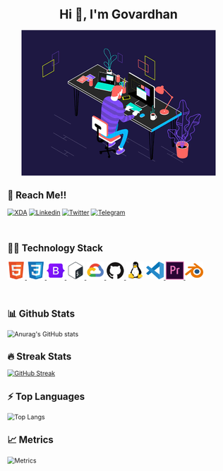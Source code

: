 <h1 align="center">Hi 👋, I'm Govardhan</h1>

 <p align="center"><img alt="GIF" src="/resources/code.gif" width="auto" height="330" /></p>

## 💬 Reach Me!!
<p align="left">
    <a href="https://forum.xda-developers.com/m/dhanireddygovardhanreddy.11982413/" target="blank"><img src="https://img.shields.io/badge/XDA_Developers-F59812?style=for-the-badge&logo=xda-developers&logoColor=white" alt="XDA" /></a>
    <a href="https://www.linkedin.com/in/dhanireddy-reddy-736743215/" target="blank"><img src="https://img.shields.io/badge/linkedin-%230077B5.svg?style=for-the-badge&logo=linkedin&logoColor=white" alt="Linkedin" /></a>
    <a href="#" target="blank"><img src="https://img.shields.io/badge/Twitter-1DA1F2?style=for-the-badge&logo=twitter&logoColor=white" alt="Twitter" /></a>
    <a href="https://t.me/squadgtx" target="blank"><img src="https://img.shields.io/badge/Telegram-2CA5E0?style=for-the-badge&logo=telegram&logoColor=white" alt="Telegram" /></a>
    </p>
 <br>
 
## 👨‍💻 Technology Stack
<p align="left" >
 <a href="#" onclick="return false;">
    <img src="resources/icons/html5-original.svg" width="40" height="41">
  </a>
  <a href="#" onclick="return false;">
    <img src="resources/icons/css3-original.svg" width="41" height="41"  />
  </a>
  <a href="#" onclick="return false;">
    <img src="resources/icons/bootstrap-original.svg" width="41" height="41"  />
  </a>
  <a href="#" onclick="return false;">
    <img src="resources/icons/bash-original.svg" width="41" height="41"  />
  </a>
  <a href="#" onclick="return false;">
    <img src="resources/icons/googlecloud-original.svg" width="41" height="41"  />
  </a>
 <a href="#" onclick="return false;">
    <img src="resources/icons/github-original.svg" width="41" height="41"  />
  </a>
 </a href="#" onclick="return false;">
  <img src="/resources/icons/linux-original.svg" width="41" height="41"  />
  </a>
  <a href="#" onclick="return false;">
    <img src="/resources/icons/vscode-original.svg" width="41" height="41"  />
  </a>
    <!--Tools -->
  <a href="#" onclick="return false;">
    <img src="/resources/icons/premierepro-original.svg" width="41" height="41"  />
  </a>
 </a href="#" onclick="return false;">
 <img src="/resources/icons/blender-original.svg" width="41"
  height="41" />
  </a>
    
   
</p>
 <br>

<!--## 🎧 Spotify Playing
[![spotify-github-profile](https://spotify-github-profile.vercel.app/api/view?uid=31ava2z75jx7afqyw6aautdf4twe&cover_image=true&theme=novatorem)](https://github.com/kittinan/spotify-github-profile)-->

<!--## 👨‍💻 Code Stats-->
<!--START_SECTION:waka-->
<!--END_SECTION:waka-->

## 📊 Github Stats
![Anurag's GitHub stats](https://github-readme-stats.vercel.app/api?username=dhanireddygovardhanreddy&show_icons=true&theme=dark)

## 🔥 Streak Stats
[![GitHub Streak](http://github-readme-streak-stats.herokuapp.com?user=dhanireddygovardhanreddy&theme=dark)](https://git.io/streak-stats)

## ⚡ Top Languages
![Top Langs](https://github-readme-stats.vercel.app/api/top-langs/?username=dhanireddygovardhanreddy&langs_count=5&theme=codeSTACKr&hide_border=true)

## 📈 Metrics
![Metrics](https://github.com/dhanireddygovardhanreddy/dhanireddygovardhanreddy/blob/main/github-metrics.svg)  



